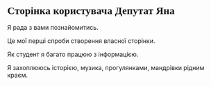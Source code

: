 <!DOCTYPE html>
<html lang="en">
<head>
    <meta charset="UTF-8">
    <meta http-equiv="X-UA-Compatible" content="IE=edge">
    <meta name="viewport" content="width=device-width, initial-scale=1.0">
  
</head>
<body>

  <h3 style="margin: 0.0px 0.0px 16.1px 0.0px; font: 24.0px Times; -webkit-text-stroke: #000000"><span class="s1"><b>Сторінка користувача Депутат Яна</b></span></h3>
  <p class="p2"><span class="s1">Я рада з вами познайомитись.</span></p>
  <p class="p2"><span class="s1">Це мої перші спроби створення власної сторінки.</span></p>
  <p class="p2"><span class="s1">Як студент я багато працюю з інформацією.</span></p>
  <p class="p2"><span class="s1">Я захоплююсь історією, музика, прогулянками, мандрівки рідним краєм.</span></p>
</body>
</html>

